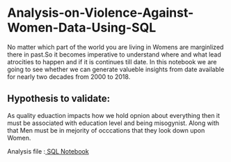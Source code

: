 # Analysis-on-Violence-Against-Women-Data-Using-SQL

No matter which part of the world you are living in Womens are marginlized there in past.So it becomes imperative to understand where and what lead atrocities to happen and if it is continues till date. In this notebook we are going to see whether we can generate valueble insights from date available for nearly two decades from 2000 to 2018.

## Hypothesis to validate:
As quality eduaction impacts how we hold opnion about everything then it must be associated with education level and being misogynist. Along with that Men must be in mejority of occcations that they look down upon Women.


Analysis file :[ SQL Notebook](https://deepnote.com/workspace/hari-kadam-9968-dabc899f-60aa-4930-8e26-99e6c496689a/project/Analysis-on-Violence-against-Women-Data-e5c05590-23fb-4d0e-b704-1b632de398d1/notebook/Analysis%20on%20violence%20Against%20Women%20Data-10e6959a0bb242d388f5ccc973ec8009)
